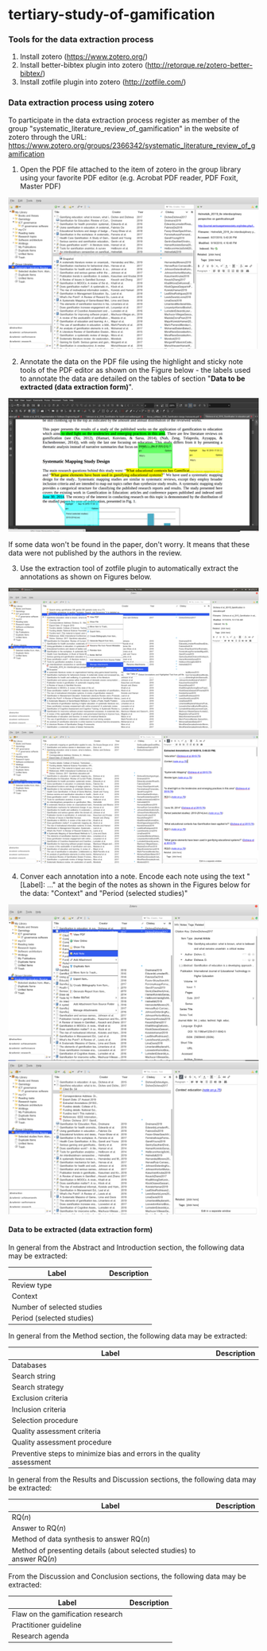 # tertiary-study-of-gamification


### Tools for the data extraction process

1. Install zotero (https://www.zotero.org/)
2. Install better-bibtex plugin into zotero (http://retorque.re/zotero-better-bibtex/)
3. Install zotfile plugin into zotero (http://zotfile.com/)


### Data extraction process using zotero

To participate in the data extraction process register as member of the group "systematic_literature_review_of_gamification" in the website of zotero through the URL: https://www.zotero.org/groups/2366342/systematic_literature_review_of_gamification

1. Open the PDF file attached to the item of zotero in the group library using your favorite PDF editor (e.g. Acrobat PDF reader, PDF Foxit, Master PDF)

![Open PDF file](figs/01screenshot.png)

2. Annotate the data on the PDF file using the highlight and sticky note tools of the PDF editor as shown on the Figure below - the labels used to annotate the data are detailed on the tables of section "**Data to be extracted (data extraction form)**".

![Annotate PDF file](figs/02screenshot.png)

If some data won't be found in the paper, don't worry. It means that these data were not published by the authors in the review. 

3. Use the extraction tool of zotfile plugin to automatically extract the annotations as shown on Figures below.

![Extract annotation from PDF file - part a](figs/03screenshot.png)
![Extract annotation from PDF file - part b](figs/03screenshotb.png)

4. Conver each annotation into a note. Encode each note using the text "[Label]: ..." at the begin of the notes as shown in the Figures below for the data: "Context" and "Period (selected studies)"

![Conver the annotation into notes](figs/04screenshot.png)
![Conver the annotation into notes](figs/04screenshotb.png)


#### Data to be extracted (data extraction form)

In general from the Abstract and Introduction section, the following data may be extracted:

| Label | Description |
|--------|----------|
| Review type |  |
| Context |  |
| Number of selected studies |  |
| Period (selected studies) |  |

In general from the Method section, the following data may be extracted:

| Label | Description |
|--------|----------|
| Databases |  |
| Search string |  |
| Search strategy |  |
| Exclusion criteria |  |
| Inclusion criteria |  |
| Selection procedure |  |
| Quality assessment criteria |  |
| Quality assessment procedure |  |
| Preventive steps to minimize bias and errors in the quality assessment | |

In general from the Results and Discussion sections, the following data may be extracted:
 
| Label | Description |
|--------|----------|
| RQ(_n_) |  |
| Answer to RQ(_n_) |  |
| Method of data synthesis to answer RQ(_n_) |  |
| Method of presenting details (about selected studies) to answer RQ(_n_) |  |

From the Discussion and Conclusion sections, the following data may be extracted:  

| Label | Description |
|--------|----------|
| Flaw on the gamification research |  |
| Practitioner guideline |  | 
| Research agenda |  |

